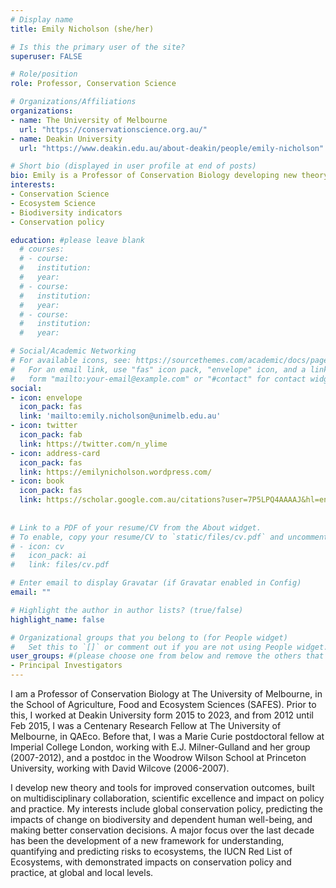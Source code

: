 ```yaml
---
# Display name
title: Emily Nicholson (she/her)

# Is this the primary user of the site?
superuser: FALSE

# Role/position
role: Professor, Conservation Science

# Organizations/Affiliations
organizations:
- name: The University of Melbourne
  url: "https://conservationscience.org.au/"
- name: Deakin University
  url: "https://www.deakin.edu.au/about-deakin/people/emily-nicholson"

# Short bio (displayed in user profile at end of posts)
bio: Emily is a Professor of Conservation Biology developing new theory and tools for improved conservation outcomes, built on multidisciplinary collaboration, scientific excellence and impact on policy and practice.
interests:
- Conservation Science
- Ecosystem Science
- Biodiversity indicators
- Conservation policy

education: #please leave blank
  # courses:
  # - course:
  #   institution:
  #   year:
  # - course:
  #   institution:
  #   year:
  # - course:
  #   institution:
  #   year:

# Social/Academic Networking
# For available icons, see: https://sourcethemes.com/academic/docs/page-builder/#icons
#   For an email link, use "fas" icon pack, "envelope" icon, and a link in the
#   form "mailto:your-email@example.com" or "#contact" for contact widget.
social:
- icon: envelope
  icon_pack: fas
  link: 'mailto:emily.nicholson@unimelb.edu.au'
- icon: twitter
  icon_pack: fab
  link: https://twitter.com/n_ylime
- icon: address-card
  icon_pack: fas
  link: https://emilynicholson.wordpress.com/
- icon: book
  icon_pack: fas
  link: https://scholar.google.com.au/citations?user=7P5LPQ4AAAAJ&hl=en
    
  
# Link to a PDF of your resume/CV from the About widget.
# To enable, copy your resume/CV to `static/files/cv.pdf` and uncomment the lines below.
# - icon: cv
#   icon_pack: ai
#   link: files/cv.pdf

# Enter email to display Gravatar (if Gravatar enabled in Config)
email: ""

# Highlight the author in author lists? (true/false)
highlight_name: false

# Organizational groups that you belong to (for People widget)
#   Set this to `[]` or comment out if you are not using People widget.
user_groups: #(please choose one from below and remove the others that aren't needed)
- Principal Investigators
---
```


I am a Professor of Conservation Biology at The University of Melbourne, in the School of Agriculture, Food and Ecosystem Sciences (SAFES). Prior to this, I worked at Deakin University form 2015 to 2023, and from 2012 until Feb 2015, I was a Centenary Research Fellow at The University of Melbourne, in QAEco. Before that, I was a Marie Curie postdoctoral fellow at Imperial College London, working with E.J. Milner-Gulland and her group (2007-2012), and a postdoc in the Woodrow Wilson School at Princeton University, working with David Wilcove (2006-2007).

I develop new theory and tools for improved conservation outcomes, built on multidisciplinary collaboration, scientific excellence and impact on policy and practice. My interests include global conservation policy, predicting the impacts of change on biodiversity and dependent human well-being, and making better conservation decisions. A major focus over the last decade has been the development of a new framework for understanding, quantifying and predicting risks to ecosystems, the IUCN Red List of Ecosystems, with demonstrated impacts on conservation policy and practice, at global and local levels.
